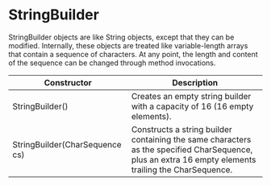 # StringBuilder
StringBuilder objects are like String objects, except that they can be modified. Internally, these objects are treated like variable-length arrays that contain a sequence of characters. At any point, the length and content of the sequence can be changed through method invocations.

|     Constructor |         Description                    |
|----------------------------|------------------------------------|
|     StringBuilder()	       |   Creates an empty string builder with a capacity of 16 (16 empty elements).     |
|  StringBuilder(CharSequence cs) |     Constructs a string builder containing the same characters as the specified CharSequence, plus an extra 16 empty elements trailing the CharSequence. |